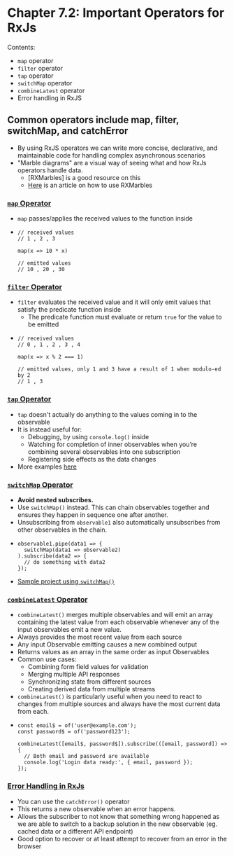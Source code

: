 # Chapter 7.2: Important Operators for RxJs
Contents:
- `map` operator
- `filter` operator
- `tap` operator
- `switchMap` operator
- `combineLatest` operator
- Error handling in RxJS

## Common operators include map, filter, switchMap, and catchError
- By using RxJS operators we can write more concise, declarative, and maintainable code for handling complex asynchronous scenarios
- "Marble diagrams" are a visual way of seeing what and how RxJs operators handle data.
  - [RXMarbles] is a good resource on this
  - [Here](https://www.angulartraining.com/daily-newsletter/how-to-learn-more-about-rxjs-operators/) is an article on how to use RXMarbles

### [`map` Operator](https://rxjs.dev/api/operators/map)
- `map` passes/applies the received values to the function inside
- ```
  // received values
  // 1 , 2 , 3

  map(x => 10 * x)

  // emitted values
  // 10 , 20 , 30
  ```

### [`filter` Operator](https://rxjs.dev/api/index/function/filter)
- `filter` evaluates the received value and it will only emit values that satisfy the predicate function inside
  - The predicate function must evaluate or return `true` for the value to be emitted
- ```
  // received values
  // 0 , 1 , 2 , 3 , 4

  map(x => x % 2 === 1)

  // emitted values, only 1 and 3 have a result of 1 when modulo-ed by 2
  // 1 , 3
  ```

### [`tap` Operator](https://www.angulartraining.com/daily-newsletter/rxjs-tap-operator/)
- `tap` doesn't actually do anything to the values coming in to the observable
- It is instead useful for:
  - Debugging, by using `console.log()` inside
  - Watching for completion of inner observables when you’re combining several observables into one subscription
  - Registering side effects as the data changes
- More examples [here](https://blog.angulartraining.com/three-reasons-to-use-the-tap-operator-from-rxjs-6828fcf288ec)

### [`switchMap` Operator](https://www.angulartraining.com/daily-newsletter/rxjs-switchmap-operator/)
- **Avoid nested subscribes.**
- Use `switchMap()` instead. This can chain observables together and ensures they happen in sequence one after another.
- Unsubscribing from `observable1` also automatically unsubscribes from other observables in the chain.
- ```
  observable1.pipe(data1 => {
    switchMap(data1 => observable2)
  ).subscribe(data2 => {
    // do something with data2
  });
  ```
- [Sample project using `switchMap()`](https://stackblitz.com/edit/at-rxjs-demo7?file=src%2Fapp%2Fexchange-rate.service.ts)

### [`combineLatest` Operator](https://rxjs.dev/api/index/function/combineLatest)
- `combineLatest()` merges multiple observables and will emit an array containing the latest value from each observable whenever any of the input observables emit a new value.
- Always provides the most recent value from each source
- Any input Observable emitting causes a new combined output
- Returns values as an array in the same order as input Observables
- Common use cases:
  - Combining form field values for validation
  - Merging multiple API responses
  - Synchronizing state from different sources
  - Creating derived data from multiple streams
- `combineLatest()` is particularly useful when you need to react to changes from multiple sources and always have the most current data from each.
- ```
  const email$ = of('user@example.com');
  const password$ = of('password123');
  
  combineLatest([email$, password$]).subscribe(([email, password]) => {
    // Both email and password are available
    console.log('Login data ready:', { email, password });
  });
  ```

### [Error Handling in RxJs](https://www.angulartraining.com/daily-newsletter/error-handling-in-rxjs/)
- You can use the `catchError()` operator
- This returns a new observable when an error happens.
- Allows the subscriber to not know that something wrong happened as we are able to switch to a backup solution in the new observable (eg. cached data or a different API endpoint)
- Good option to recover or at least attempt to recover from an error in the browser
